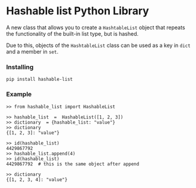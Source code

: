 # Hashable list Python Library
A new class that allows you to create a `HashtableList` object that repeats the functionality of the built-in list type, but is hashed.

Due to this, objects of the `HashtableList` class can be used as a key in `dict` and a member in `set`.

### Installing
`pip install hashable-list`

### Example
```
>> from hashable_list import HashableList

>> hashable_list  =  HashableList([1, 2, 3])
>> dictionary  = {hashable_list: "value"}  
>> dictionary
{[1, 2, 3]: "value"}

>> id(hashable_list)
4429867792
>> hashable_list.append(4)
>> id(hashable_list)
4429867792  # this is the same object after append

>> dictionary
{[1, 2, 3, 4]: "value"}
```